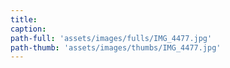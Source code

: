 ```yaml
---
title:
caption:
path-full: 'assets/images/fulls/IMG_4477.jpg'
path-thumb: 'assets/images/thumbs/IMG_4477.jpg'
---
```

